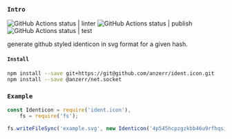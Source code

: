 
### `Intro`
![GitHub Actions status | linter](https://github.com/anzerr/ident.icon/workflows/linter/badge.svg)
![GitHub Actions status | publish](https://github.com/anzerr/ident.icon/workflows/publish/badge.svg)
![GitHub Actions status | test](https://github.com/anzerr/ident.icon/workflows/test/badge.svg)

generate github styled identicon in svg format for a given hash.

#### `Install`
``` bash
npm install --save git+https://git@github.com/anzerr/ident.icon.git
npm install --save @anzerr/net.socket
```

### `Example`
``` javascript
const Identicon = require('ident.icon'),
	fs = require('fs');

fs.writeFileSync('example.svg', new Identicon('4p545hcpzgzkbb46u9rfhqsimgnu6sjb').toString(true));
```